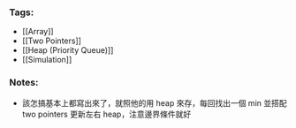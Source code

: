 ### Tags:
- [[Array]]
- [[Two Pointers]]
- [[Heap (Priority Queue)]]
- [[Simulation]]
### Notes:
- 該怎搞基本上都寫出來了，就照他的用 heap 來存，每回找出一個 min 並搭配 two pointers 更新左右 heap，注意邊界條件就好



